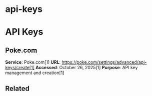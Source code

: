 # api-keys

# API Keys

## Poke.com

**Service**: Poke.com[1]
**URL**: https://poke.com/settings/advanced/api-keys/create[1]
**Accessed**: October 26, 2025[1]
**Purpose**: API key management and creation[1]


## Related

